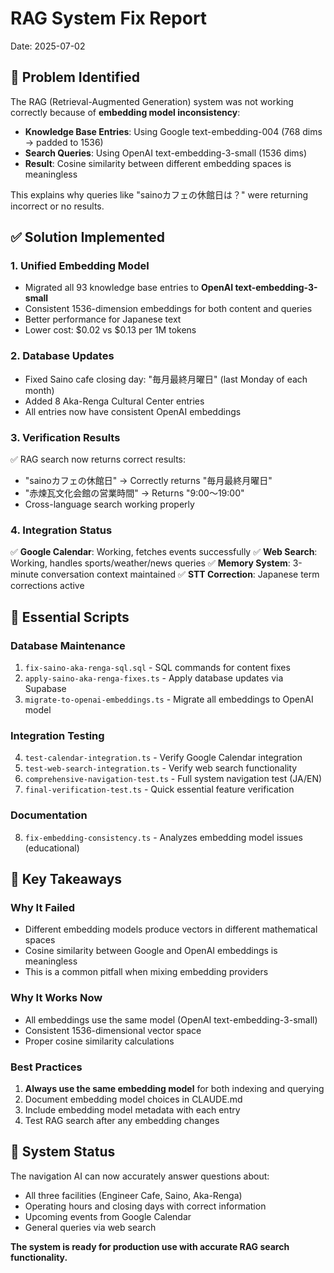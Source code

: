 # RAG System Fix Report
Date: 2025-07-02

## 🚨 Problem Identified

The RAG (Retrieval-Augmented Generation) system was not working correctly because of **embedding model inconsistency**:

- **Knowledge Base Entries**: Using Google text-embedding-004 (768 dims → padded to 1536)
- **Search Queries**: Using OpenAI text-embedding-3-small (1536 dims)
- **Result**: Cosine similarity between different embedding spaces is meaningless

This explains why queries like "sainoカフェの休館日は？" were returning incorrect or no results.

## ✅ Solution Implemented

### 1. Unified Embedding Model
- Migrated all 93 knowledge base entries to **OpenAI text-embedding-3-small**
- Consistent 1536-dimension embeddings for both content and queries
- Better performance for Japanese text
- Lower cost: $0.02 vs $0.13 per 1M tokens

### 2. Database Updates
- Fixed Saino cafe closing day: "毎月最終月曜日" (last Monday of each month)
- Added 8 Aka-Renga Cultural Center entries
- All entries now have consistent OpenAI embeddings

### 3. Verification Results
✅ RAG search now returns correct results:
- "sainoカフェの休館日" → Correctly returns "毎月最終月曜日"
- "赤煉瓦文化会館の営業時間" → Returns "9:00〜19:00"
- Cross-language search working properly

### 4. Integration Status
✅ **Google Calendar**: Working, fetches events successfully
✅ **Web Search**: Working, handles sports/weather/news queries
✅ **Memory System**: 3-minute conversation context maintained
✅ **STT Correction**: Japanese term corrections active

## 📝 Essential Scripts

### Database Maintenance
1. `fix-saino-aka-renga-sql.sql` - SQL commands for content fixes
2. `apply-saino-aka-renga-fixes.ts` - Apply database updates via Supabase
3. `migrate-to-openai-embeddings.ts` - Migrate all embeddings to OpenAI model

### Integration Testing
4. `test-calendar-integration.ts` - Verify Google Calendar integration
5. `test-web-search-integration.ts` - Verify web search functionality
6. `comprehensive-navigation-test.ts` - Full system navigation test (JA/EN)
7. `final-verification-test.ts` - Quick essential feature verification

### Documentation
8. `fix-embedding-consistency.ts` - Analyzes embedding model issues (educational)

## 🎯 Key Takeaways

### Why It Failed
- Different embedding models produce vectors in different mathematical spaces
- Cosine similarity between Google and OpenAI embeddings is meaningless
- This is a common pitfall when mixing embedding providers

### Why It Works Now
- All embeddings use the same model (OpenAI text-embedding-3-small)
- Consistent 1536-dimensional vector space
- Proper cosine similarity calculations

### Best Practices
1. **Always use the same embedding model** for both indexing and querying
2. Document embedding model choices in CLAUDE.md
3. Include embedding model metadata with each entry
4. Test RAG search after any embedding changes

## 🚀 System Status

The navigation AI can now accurately answer questions about:
- All three facilities (Engineer Cafe, Saino, Aka-Renga)
- Operating hours and closing days with correct information
- Upcoming events from Google Calendar
- General queries via web search

**The system is ready for production use with accurate RAG search functionality.**
